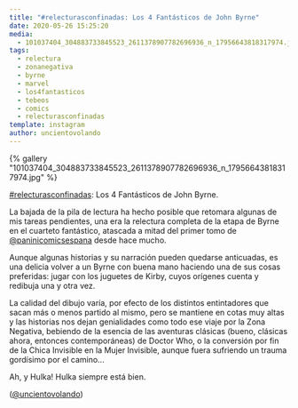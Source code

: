 ```yaml
---
title: "#relecturasconfinadas: Los 4 Fantásticos de John Byrne"
date: 2020-05-26 15:25:20
media: 
  - 101037404_304883733845523_2611378907782696936_n_17956643818317974.jpg
tags: 
  - relectura
  - zonanegativa
  - byrne
  - marvel
  - los4fantasticos
  - tebeos
  - comics
  - relecturasconfinadas
template: instagram
author: uncientovolando
---
```


{% gallery "101037404_304883733845523_2611378907782696936_n_17956643818317974.jpg" %}

[#relecturasconfinadas](/etiquetas/relecturasconfinadas): Los 4 Fantásticos de John Byrne.

La bajada de la pila de lectura ha hecho posible que retomara algunas de mis tareas pendientes, una era la relectura completa de la etapa de Byrne en el cuarteto fantástico, atascada a mitad del primer tomo de [@paninicomicsespana](https://instagram.com/paninicomicsespana) desde hace mucho.

Aunque algunas historias y su narración pueden quedarse anticuadas, es una delicia volver a un Byrne con buena mano haciendo una de sus cosas preferidas: jugar con los juguetes de Kirby, cuyos orígenes cuenta y redibuja una y otra vez.

La calidad del dibujo varía, por efecto de los distintos entintadores que sacan más o menos partido al mismo, pero se mantiene en cotas muy altas y las historias nos dejan genialidades como todo ese viaje por la Zona Negativa, bebiendo de la esencia de las aventuras clásicas (bueno, clásicas ahora, entonces contemporáneas) de Doctor Who, o la conversión por fin de la Chica Invisible en la Mujer Invisible, aunque fuera sufriendo un trauma gordísimo por el camino...

Ah, y Hulka! Hulka siempre está bien.

([@uncientovolando](https://instagram.com/uncientovolando))

